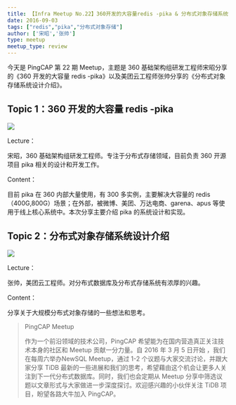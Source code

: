 ```yaml
---
title: 【Infra Meetup No.22】360开发的大容量redis -pika & 分布式对象存储系统设计介绍
date: 2016-09-03
tags: ["redis","pika","分布式对象存储"]
author: ['宋昭','张帅']
type: meetup
meetup_type: review
---
```


今天是 PingCAP 第 22 期 Meetup，主题是 360 基础架构组研发工程师宋昭分享的《360 开发的大容量 redis -pika》以及美团云工程师张帅分享的《分布式对象存储系统设计介绍》。

## Topic 1：360 开发的大容量 redis -pika

![](http://upload-images.jianshu.io/upload_images/542677-d1bbcb22522170a9?imageMogr2/auto-orient/strip%7CimageView2/2/w/1240) 

Lecture： 

宋昭，360 基础架构组研发工程师。专注于分布式存储领域，目前负责 360 开源项目 pika 相关的设计和开发工作。

Content：

目前 pika 在 360 内部大量使用，有 300 多实例，主要解决大容量的 redis（400G,800G）场景；在外部，被微博、美团、万达电商、garena、apus 等使用于线上核心系统中。本次分享主要介绍 pika 的系统设计和实现。

## Topic 2：分布式对象存储系统设计介绍

![](http://upload-images.jianshu.io/upload_images/542677-695a2928c7e9de74?imageMogr2/auto-orient/strip%7CimageView2/2/w/1240)

Lecture：  

张帅，美团云工程师。对分布式数据库及分布式存储系统有浓厚的兴趣。

Content：

分享关于大规模分布式对象存储的一些想法和思考。

>PingCAP Meetup 
>
>作为一个前沿领域的技术公司，PingCAP 希望能为在国内营造真正关注技术本身的社区和 Meetup 贡献一分力量。自 2016 年 3 月 5 日开始 ，我们在每周六举办NewSQL Meetup，通过 1-2 个议题与大家交流讨论，并跟大家分享 TiDB 最新的一些进展和我们的思考，希望藉由这个机会让更多人关注到下一代分布式数据库。同时，我们也会定期从 Meetup 分享中筛选议题以文章形式与大家做进一步深度探讨。欢迎感兴趣的小伙伴关注 TiDB 项目，盼望各路大牛加入 PingCAP。
